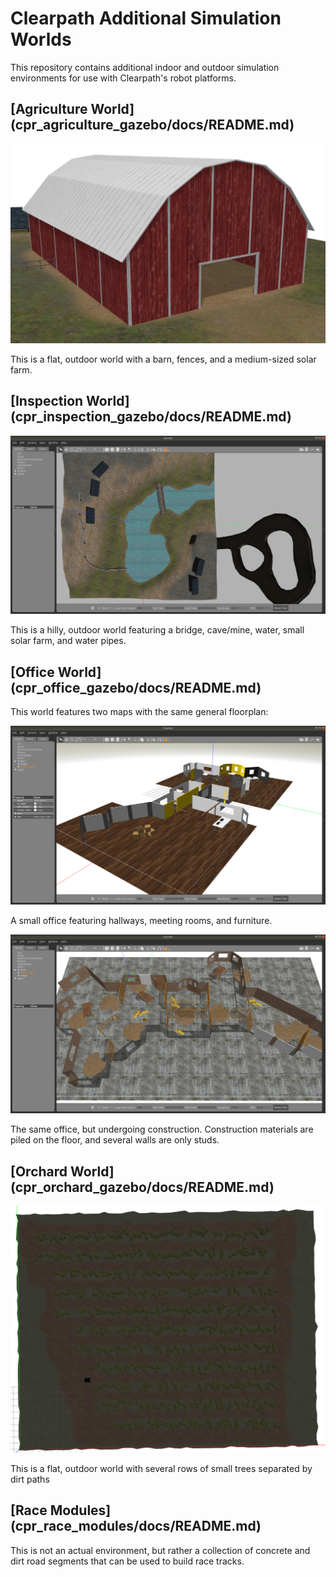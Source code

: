Clearpath Additional Simulation Worlds
==========================================

This repository contains additional indoor and outdoor simulation environments for use with Clearpath's robot platforms.


[Agriculture World] (cpr_agriculture_gazebo/docs/README.md)
-------------------------------------------------------------

![Agriculture World](cpr_agriculture_gazebo/docs/img2.png "Agriculture World")

This is a flat, outdoor world with a barn, fences, and a medium-sized solar farm.


[Inspection World] (cpr_inspection_gazebo/docs/README.md)
-------------------------------------------------------------

![Inspection World](cpr_inspection_gazebo/docs/inspection_world.png "Inpsection World")

This is a hilly, outdoor world featuring a bridge, cave/mine, water, small solar farm, and water pipes.


[Office World] (cpr_office_gazebo/docs/README.md)
-------------------------------------------------------------

This world features two maps with the same general floorplan:

![Office World](cpr_office_gazebo/docs/office_world.png "Office World")

A small office featuring hallways, meeting rooms, and furniture.

![Office World](cpr_office_gazebo/docs/construction_world.png "Construction World")

The same office, but undergoing construction.  Construction materials are piled on the floor, and several walls are
only studs.


[Orchard World] (cpr_orchard_gazebo/docs/README.md)
-------------------------------------------------------------

![Orchard World](cpr_orchard_gazebo/docs/whole-world.png "Orchard World")

This is a flat, outdoor world with several rows of small trees separated by dirt paths


[Race Modules] (cpr_race_modules/docs/README.md)
-------------------------------------------------------------

This is not an actual environment, but rather a collection of concrete and dirt road segments that can be used
to build race tracks.
